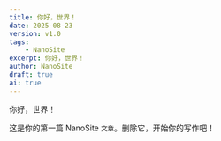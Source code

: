```yaml
---
title: 你好，世界！
date: 2025-08-23
version: v1.0
tags:
	- NanoSite
excerpt: 你好，世界！
author: NanoSite
draft: true
ai: true
---
```


你好，世界！

这是你的第一篇 NanoSite `文章`。删除它，开始你的写作吧！
